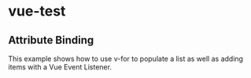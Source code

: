 # vue-test
## Attribute Binding

This example shows how to use v-for to populate a list as well as adding items with a Vue Event Listener.